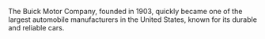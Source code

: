 The Buick Motor Company, founded in 1903, quickly became one of the largest automobile manufacturers in the United States, known for its durable and reliable cars.
